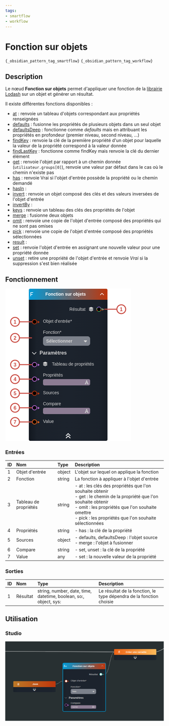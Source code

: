 ```yaml
---
tags:
- smartflow
- workflow
---
```

   
# Fonction sur objets   
   
`{_obsidian_pattern_tag_smartflow}` `{_obsidian_pattern_tag_workflow}`   
   
## Description   
   
Le nœud **Fonction sur objets** permet d'appliquer une fonction de la [librairie Lodash](https://lodash.com/) sur un objet et générer un résultat.   
   
   
Il existe différentes fonctions disponibles :   
   
 - [at](https://lodash.com/docs/4.17.15#at) : renvoie un tableau d'objets correspondant aux propriétés renseignées   
 - [defaults](https://lodash.com/docs/4.17.15#defaults) : fusionne les propriétés de plusieurs objets dans un seul objet   
 - [defaultsDeep](https://lodash.com/docs/4.17.15#defaultsDeep) : fonctionne comme *defaults* mais en attribuant les propriétés en profondeur (premier niveau, second niveau, ...)   
 - [findKey](https://lodash.com/docs/4.17.15#findKey) : renvoie la clé de la première propriété d'un objet pour laquelle la valeur de la propriété correspond à la valeur donnée   
 - [findLastKey](https://lodash.com/docs/4.17.15#findLastKey) : fonctionne comme findKey mais renvoie la clé du dernier élément   
 - [get](https://lodash.com/docs/4.17.15#get) : renvoie l'objet par rapport à un chemin donnée (`utilisateur.groups[0]`), renvoie une valeur par défaut dans le cas où le chemin n'existe pas   
 - [has](https://lodash.com/docs/4.17.15#has) : renvoie Vrai si l'objet d'entrée possède la propriété ou le chemin demandé   
 - [hasIn](https://lodash.com/docs/4.17.15#hasIn) :   
 - [invert](https://lodash.com/docs/4.17.15#invert) : renvoie un objet composé des clés et des valeurs inversées de l'objet d'entrée   
 - [invertBy](https://lodash.com/docs/4.17.15#invertBy) :   
 - [keys](https://lodash.com/docs/4.17.15#keys) : renvoie un tableau des clés des propriétés de l'objet   
 - [merge](https://lodash.com/docs/4.17.15#merge) : fusionne deux objets   
 - [omit](https://lodash.com/docs/4.17.15#omit) : renvoie une copie de l'objet d'entrée composé des propriétés qui ne sont pas omises   
 - [pick](https://lodash.com/docs/4.17.15#pick) : renvoie une copie de l'objet d'entrée composé des propriétés sélectionnées   
 - [result](https://lodash.com/docs/4.17.15#result) :   
 - [set](https://lodash.com/docs/4.17.15#set) : renvoie l'objet d'entrée en assignant une nouvelle valeur pour une propriété donnée   
 - [unset](https://lodash.com/docs/4.17.15#unset) : retire une propriété de l'objet d'entrée et renvoie *Vrai* si la suppression s'est bien réalisée   
   
   
## Fonctionnement   
   
![](../_assets/images/nodes/SN-OBJECT-FUNCTION__description.png)   
   
### Entrées   
   
| ID | Nom | Type | Description |   
|:-|:-|:-|:-|   
| 1 | Objet d'entrée | object | L'objet sur lequel on applique la fonction |   
| 2 | Fonction | string | La fonction à appliquer à l'objet d'entrée |   
| 3 | Tableau de propriétés | string | - at : les clés des propriétés que l'on souhaite obtenir<br /> - get : le chemin de la propriété que l'on souhaite obtenir<br /> - omit : les propriétés que l'on souhaite omettre<br /> - pick : les propriétés que l'on souhaite sélectionnées<br /> |   
| 4 | Propriétés | string | - has : la clé de la propriété |   
| 5 | Sources | object | - defaults, defaultsDeep : l'objet source<br /> - merge : l'objet à fusionner |   
| 6 | Compare | string | - set, unset : la clé de la propriété |   
| 7 | Value | any | - set : la nouvelle valeur de la propriété |   
   
### Sorties   
   
| ID | Nom | Type | Description |   
|:-|:-|:-|:-|   
| 1 | Résultat | string, number, date, time, datetime, boolean, so:, object, sys: | Le résultat de la fonction, le type dépendra de la fonction choisie |   
   
## Utilisation   
   
### Studio   
   
![](../_assets/images/nodes/SN-OBJECT-FUNCTION__studio.png)
